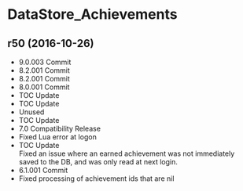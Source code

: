 # DataStore_Achievements

## r50 (2016-10-26)

- 9.0.003 Commit  
- 8.2.001 Commit  
- 8.2.001 Commit  
- 8.0.001 Commit  
- TOC Update  
- TOC Update  
- Unused  
- TOC Update  
- 7.0 Compatibility Release  
- Fixed Lua error at logon  
- TOC Update  
    Fixed an issue where an earned achievement was not immediately saved to the DB, and was only read at next login.  
- 6.1.001 Commit  
- Fixed processing of achievement ids that are nil  
